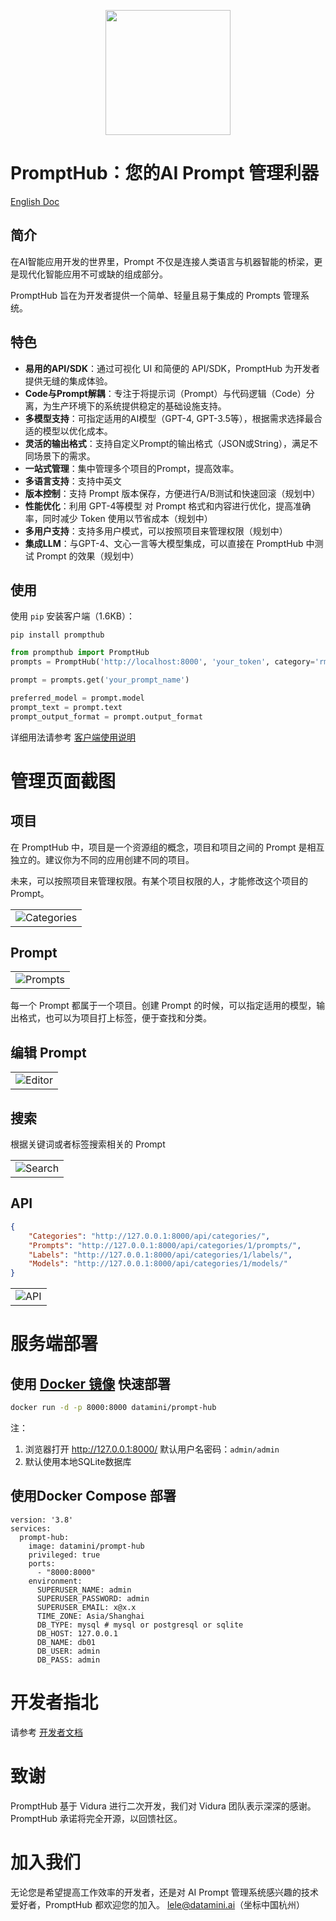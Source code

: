 

<p align="center">
    <img src="https://prompt-hub.oss-cn-shanghai.aliyuncs.com/prompt-hub-logo11.png" width="200px"/>
</p>

# PromptHub：您的AI Prompt 管理利器

[English Doc](README_EN)

## 简介

在AI智能应用开发的世界里，Prompt 不仅是连接人类语言与机器智能的桥梁，更是现代化智能应用不可或缺的组成部分。

PromptHub 旨在为开发者提供一个简单、轻量且易于集成的 Prompts 管理系统。

## 特色

- **易用的API/SDK**：通过可视化 UI 和简便的 API/SDK，PromptHub 为开发者提供无缝的集成体验。
- **Code与Prompt解耦**：专注于将提示词（Prompt）与代码逻辑（Code）分离，为生产环境下的系统提供稳定的基础设施支持。
- **多模型支持**：可指定适用的AI模型（GPT-4, GPT-3.5等），根据需求选择最合适的模型以优化成本。
- **灵活的输出格式**：支持自定义Prompt的输出格式（JSON或String），满足不同场景下的需求。
- **一站式管理**：集中管理多个项目的Prompt，提高效率。
- **多语言支持**：支持中英文
- **版本控制**：支持 Prompt 版本保存，方便进行A/B测试和快速回滚（规划中）
- **性能优化**：利用 GPT-4等模型 对 Prompt 格式和内容进行优化，提高准确率，同时减少 Token 使用以节省成本（规划中）
- **多用户支持**：支持多用户模式，可以按照项目来管理权限（规划中）
- **集成LLM**：与GPT-4、文心一言等大模型集成，可以直接在 PromptHub 中测试 Prompt 的效果（规划中）

## 使用

使用 `pip` 安装客户端（1.6KB）：

```shell    
pip install prompthub
```

```python
from prompthub import PromptHub
prompts = PromptHub('http://localhost:8000', 'your_token', category='rmb-prod')

prompt = prompts.get('your_prompt_name')

preferred_model = prompt.model
prompt_text = prompt.text
prompt_output_format = prompt.output_format
```

详细用法请参考 [客户端使用说明](client%2FREADME.md)


# 管理页面截图

## 项目

在 PromptHub 中，项目是一个资源组的概念，项目和项目之间的 Prompt 是相互独立的。建议你为不同的应用创建不同的项目。

未来，可以按照项目来管理权限。有某个项目权限的人，才能修改这个项目的 Prompt。

<table><tr><td><img src="./screens/categories_cn.png" alt="Categories"/></td></tr></table>


## Prompt

<table><tr><td><img src="./screens/prompts_cn.png" alt="Prompts"/></td></tr></table>

每一个 Prompt 都属于一个项目。创建 Prompt 的时候，可以指定适用的模型，输出格式，也可以为项目打上标签，便于查找和分类。


## 编辑 Prompt
<table><tr><td><img src="./screens/edit_prompt_cn.png" alt="Editor"/></td></tr></table>


## 搜索

根据关键词或者标签搜索相关的 Prompt
<table><tr><td><img src="./screens/search_cn.png" alt="Search"/></td></tr></table>

## API

```json
{
    "Categories": "http://127.0.0.1:8000/api/categories/",
    "Prompts": "http://127.0.0.1:8000/api/categories/1/prompts/",
    "Labels": "http://127.0.0.1:8000/api/categories/1/labels/",
    "Models": "http://127.0.0.1:8000/api/categories/1/models/"
}
```

<table><tr><td><img src="./screens/api_cn.png" alt="API"/></td></tr></table>



# 服务端部署


## 使用 [Docker 镜像](https://hub.docker.com/r/datamini/prompt-hub) 快速部署

```bash
docker run -d -p 8000:8000 datamini/prompt-hub
```

注：
1. 浏览器打开 http://127.0.0.1:8000/  默认用户名密码：`admin/admin`
2. 默认使用本地SQLite数据库


## 使用Docker Compose 部署

```shell
version: '3.8'
services:
  prompt-hub:
    image: datamini/prompt-hub
    privileged: true
    ports:
      - "8000:8000"
    environment:
      SUPERUSER_NAME: admin
      SUPERUSER_PASSWORD: admin
      SUPERUSER_EMAIL: x@x.x
      TIME_ZONE: Asia/Shanghai  
      DB_TYPE: mysql # mysql or postgresql or sqlite
      DB_HOST: 127.0.0.1
      DB_NAME: db01
      DB_USER: admin
      DB_PASS: admin
```

# 开发者指北

请参考 [开发者文档](README4DEV_zh.md)

# 致谢

PromptHub 基于 Vidura 进行二次开发，我们对 Vidura 团队表示深深的感谢。PromptHub 承诺将完全开源，以回馈社区。

# 加入我们

无论您是希望提高工作效率的开发者，还是对 AI Prompt 管理系统感兴趣的技术爱好者，PromptHub 都欢迎您的加入。
lele@datamini.ai（坐标中国杭州）




